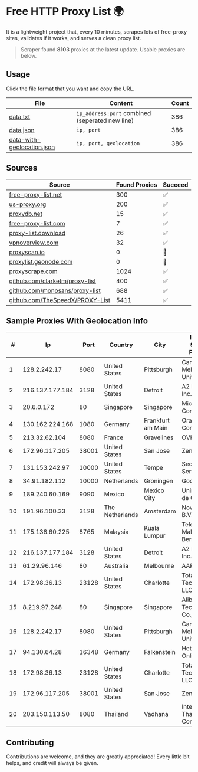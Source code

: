 
# Free HTTP Proxy List 🌍

It is a lightweight project that, every 10 minutes, scrapes lots of free-proxy sites, validates if it works, and serves a clean proxy list.


> Scraper found **8103** proxies at the latest update. Usable proxies are below.

## Usage

Click the file format that you want and copy the URL.


|File|Content|Count|
|----|-------|-----|
|[data.txt](https://raw.githubusercontent.com/themiralay/Proxy-List-World/master/data.txt)|`ip_address:port` combined (seperated new line)|386|
|[data.json](https://raw.githubusercontent.com/themiralay/Proxy-List-World/master/data.json)|`ip, port`|386|
|[data-with-geolocation.json](https://raw.githubusercontent.com/themiralay/Proxy-List-World/master/data-with-geolocation.json)|`ip, port, geolocation`|386|

## Sources

|Source|Found Proxies|Succeed|
|------|-------------|-------|
|[free-proxy-list.net](https://free-proxy-list.net)|300|✅|
|[us-proxy.org](https://www.us-proxy.org)|200|✅|
|[proxydb.net](http://proxydb.net)|15|✅|
|[free-proxy-list.com](https://free-proxy-list.com/?page=&port=&type%5B%5D=http&type%5B%5D=https&up_time=0&search=Search)|7|✅|
|[proxy-list.download](https://www.proxy-list.download/HTTP)|26|✅|
|[vpnoverview.com](https://vpnoverview.com/privacy/anonymous-browsing/free-proxy-servers)|32|✅|
|[proxyscan.io](https://www.proxyscan.io)|0|🚫|
|[proxylist.geonode.com](https://proxylist.geonode.com/api/proxy-list?limit=300&page=1&sort_by=lastChecked&sort_type=desc&protocols=http,https)|0|🚫|
|[proxyscrape.com](https://api.proxyscrape.com/v2/?request=displayproxies&protocol=http&timeout=10000&country=all&ssl=all&anonymity=all)|1024|✅|
|[github.com/clarketm/proxy-list](https://raw.githubusercontent.com/clarketm/proxy-list/master/proxy-list-raw.txt)|400|✅|
|[github.com/monosans/proxy-list](https://raw.githubusercontent.com/monosans/proxy-list/main/proxies/http.txt)|688|✅|
|[github.com/TheSpeedX/PROXY-List](https://raw.githubusercontent.com/TheSpeedX/PROXY-List/master/http.txt)|5411|✅|


## Sample Proxies With Geolocation Info

|#|Ip|Port|Country|City|Internet Service Provider|
|-|--|----|-------|----|-------------------------|
|1|128.2.242.17|8080|United States|Pittsburgh|Carnegie Mellon University|
|2|216.137.177.184|3128|United States|Detroit|A2 Hosting, Inc.|
|3|20.6.0.172|80|Singapore|Singapore|Microsoft Corporation|
|4|130.162.224.168|1080|Germany|Frankfurt am Main|Oracle Corporation|
|5|213.32.62.104|8080|France|Gravelines|OVH SAS|
|6|172.96.117.205|38001|United States|San Jose|Zenlayer Inc|
|7|131.153.242.97|10000|United States|Tempe|Secured Servers LLC|
|8|34.91.182.112|10000|Netherlands|Groningen|Google LLC|
|9|189.240.60.169|9090|Mexico|Mexico City|Uninet S.A. de C.V.|
|10|191.96.100.33|3128|The Netherlands|Amsterdam|NovoServe B.V.|
|11|175.138.60.225|8765|Malaysia|Kuala Lumpur|Telekom Malaysia Berhad|
|12|216.137.177.184|3128|United States|Detroit|A2 Hosting, Inc.|
|13|61.29.96.146|80|Australia|Melbourne|AAPT Limited|
|14|172.98.36.13|23128|United States|Charlotte|Total Uptime Technologies, LLC|
|15|8.219.97.248|80|Singapore|Singapore|Alibaba (US) Technology Co., Ltd.|
|16|128.2.242.17|8080|United States|Pittsburgh|Carnegie Mellon University|
|17|94.130.64.28|16348|Germany|Falkenstein|Hetzner Online GmbH|
|18|172.98.36.13|23128|United States|Charlotte|Total Uptime Technologies, LLC|
|19|172.96.117.205|38001|United States|San Jose|Zenlayer Inc|
|20|203.150.113.50|8080|Thailand|Vadhana|Internet Thailand Company Ltd.|



## Contributing

Contributions are welcome, and they are greatly appreciated! Every
little bit helps, and credit will always be given.

